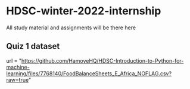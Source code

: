 # HDSC-winter-2022-internship
All study material and assignments will be there here

## Quiz 1 dataset
url = "https://github.com/HamoyeHQ/HDSC-Introduction-to-Python-for-machine-learning/files/7768140/FoodBalanceSheets_E_Africa_NOFLAG.csv?raw=true"

